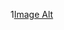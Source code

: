 1[Image Alt](https://github.com/upfernan/imagen-rionegro/blob/5398a9bdca6936ed5149843f2463e1da57a670c7/mapa%20rionegro.PNG)
